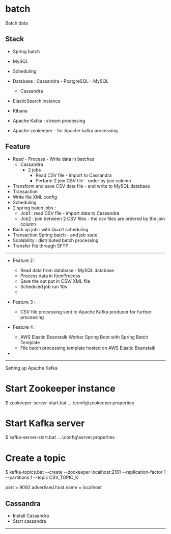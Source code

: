# batch
Batch data 


## Stack 
+ Spring batch 
+ MySQL 
+ Scheduling 
+ Database : Cassandra - PostgreSQL - MySQL
    + Cassandra  

+ ElasticSearch instance 
+ Kibana 
+ Apache Kafka : stream processing 
+ Apache zookeeper - for Apache kafka processing 



## Feature 
+ Read - Process - Write data in batches 
    + Cassandra 
        + 2 jobs 
            + Read CSV file - import to Cassandra 
            + Perform 2 join CSV file - order by join column 
+ Transform and save CSV data file - and write to MySQL database 
+ Transaction 
+ Write file XML config 
+ Scheduling 
+ 2 spring batch jobs : 
    + Job1 : read CSV file - import data to Cassandra 
    + Job2 : join between 2 CSV files - the csv files are ordered by the join column
+ Back up job : with Quazt scheduling 
+ Transaction Spring batch - and job state
+ Scalability : distributed batch processing  
+ Transfer file through SFTP



---
+ Feature 2 : 
    + Read data from database - MySQL database 
    + Process data in ItemProcess 
    + Save the out put  in CSV/ XML file 
    + Scheduled job run 10s 
    + 
    
+ Feature 3 : 
    + CSV file processing sent to Apache Kafka producer for further processing  
    
+ Feature 4 : 
    + AWS Elastic Beanstalk Worker Spring Boot with Spring Batch Template
    + File batch processing template hosted on AWS Elastic Beanstalk
     
    
+ 
      
    
    
    

--------- 



Setting up Apache Kafka
  # Start Zookeeper instance 
  $ zookeeper-server-start.bat ..\..\config\zookeeper.properties
  
  # Start Kafka server
  $ kafka-server-start.bat ..\..\config\server.properties
  
  # Create a topic
  $ kafka-topics.bat --create --zookeeper localhost:2181 --replication-factor 1 --partitions 1 --topic CSV_TOPIC_K
  

port = 9092
advertised.host.name = localhost 


## Cassandra 

+ Install Cassandra 
+ Start cassandra  


----- 


